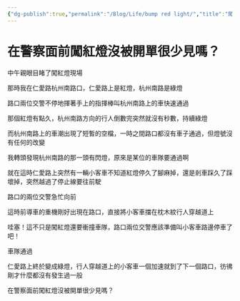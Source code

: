 ```yaml
---
{"dg-publish":true,"permalink":"/Blog/Life/bump red light/","title":"闖紅燈","tags":["blog"],"created":"2022-10-19","updated":"2023-02-16T22:30"}
---
```



# 在警察面前闖紅燈沒被開單很少見嗎？


中午親眼目睹了闖紅燈現場

那時我在仁愛路杭州南路口，仁愛路上是紅燈，杭州南路是綠燈

路口兩位交警不停地揮著手上的指揮棒叫杭州南路上的車快速通過

那個紅燈有點久，杭州南路方向的行人倒數完突然就沒有秒數，持續綠燈

而杭州南路上的車潮出現了短暫的空檔，一時之間路口都沒有車子通過，但燈號沒有任何的改變

我轉頭發現杭州南路的那一頭有閃燈，原來是某位的車隊要通過啊


就在這時仁愛路上突然有一輛小客車不知道紅燈停久了腳麻掉，還是剎車踩久了踩壞掉，突然越過了停止線要往前駛

路口的兩位交警急忙向前

這時前導車的重機剛好出現在路口，直接將小客車擋在枕木紋行人穿越道上


哇塞！這不只是闖紅燈還要衝撞車隊，路口兩位交警應該準備叫小客車路邊停車了吧！


車隊通過


仁愛路上終於變成綠燈，行人穿越道上的小客車一個加速就到了下一個路口，彷彿剛才什麼都沒有發生過一般


在警察面前闖紅燈沒被開單很少見嗎？
